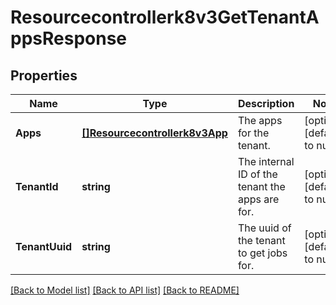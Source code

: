# Resourcecontrollerk8v3GetTenantAppsResponse

## Properties
Name | Type | Description | Notes
------------ | ------------- | ------------- | -------------
**Apps** | [**[]Resourcecontrollerk8v3App**](resourcecontrollerk8v3App.md) | The apps for the tenant. | [optional] [default to null]
**TenantId** | **string** | The internal ID of the tenant the apps are for. | [optional] [default to null]
**TenantUuid** | **string** | The uuid of the tenant to get jobs for. | [optional] [default to null]

[[Back to Model list]](../README.md#documentation-for-models) [[Back to API list]](../README.md#documentation-for-api-endpoints) [[Back to README]](../README.md)

